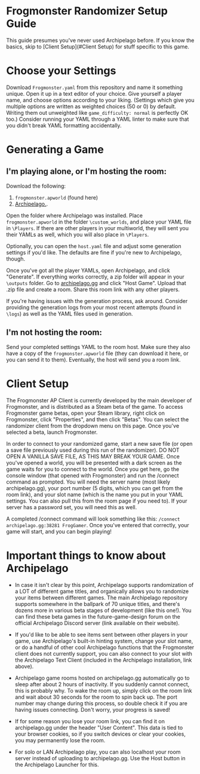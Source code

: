 # Frogmonster Randomizer Setup Guide

This guide presumes you've never used Archipelago before. If you know the basics, skip to [Client Setup](#Client Setup) for stuff specific to this game.

# Choose your Settings
Download `Frogmonster.yaml` from this repository and name it something unique. Open it up in a text editor of your choice. Give yourself a player name, and choose options according to your liking. (Settings which give you multiple options are written as weighted choices (50 or 0) by default. Writing them out unweighted like `game_difficulty: normal` is perfectly OK too.) Consider running your YAML through a YAML linter to make sure that you didn't break YAML formatting accidentally.

# Generating a Game

## I'm playing alone, or I'm hosting the room:
Download the following:
1. `frogmonster.apworld` (found here)
2. [Archipelago.](https://github.com/ArchipelagoMW/Archipelago/releases/latest).

Open the folder where Archipelago was installed. Place `frogmonster.apworld` in the folder `\custom_worlds`, and place your YAML file in `\Players`. If there are other players in your multiworld, they will sent you their YAMLs as well, which you will also place in `\Players`. 

Optionally, you can open the `host.yaml` file and adjust some generation settings if you'd like. The defaults are fine if you're new to Archipelago, though.

Once you've got all the player YAMLs, open Archipelago, and click "Generate". If everything works correctly, a zip folder will appear in your `\outputs` folder. Go to [archipelago.gg](https://archipelago.gg) and click "Host Game". Upload that .zip file and create a room. Share this room link with any other players.

If you're having issues with the generation process, ask around. Consider providing the generation logs from your most recent attempts (found in `\logs`) as well as the YAML files used in generation.

## I'm not hosting the room:
Send your completed settings YAML to the room host. Make sure they also have a copy of the `frogmonster.apworld` file (they can download it here, or you can send it to them). Eventually, the host will send you a room link.

# Client Setup
The Frogmonster AP Client is currently developed by the main developer of Frogmonster, and is distributed as a Steam beta of the game. To access Frogmonster game betas, open your Steam library, right click on Frogmonster, click "Properties", and then click "Betas". You can select the randomizer client from the dropdown menu on this page. Once you've selected a beta, launch Frogmonster.

In order to connect to your randomized game, start a new save file (or open a save file previously used during this run of the randomizer). DO NOT OPEN A VANILLA SAVE FILE, AS THIS MAY BREAK YOUR GAME. Once you've opened a world, you will be presented with a dark screen as the game waits for you to connect to the world. Once you get here, go the console window (that opened with Frogmonster) and run the /connect command as prompted. You will need the server name (most likely archipelago.gg), your port number (5 digits, which you can get from the room link), and your slot name (which is the name you put in your YAML settings. You can also pull this from the room page if you need to). If your server has a password set, you will need this as well.

A completed /connect command will look something like this: `/connect archipelago.gg:38281 FrogGamer`. Once you've entered that correctly, your game will start, and you can begin playing!

# Important things to know about Archipelago
- In case it isn't clear by this point, Archipelago supports randomization of a LOT of different game titles, and organically allows you to randomize your items between different games. The main Archipelago repository supports somewhere in the ballpark of 70 unique titles, and there's dozens more in various beta stages of development (like this one!). You can find these beta games in the future-game-design forum on the official Archipelago Discord server (link available on their website).

- If you'd like to be able to see items sent between other players in your game, use Archipelago's built-in hinting system, change your slot name, or do a handful of other cool Archipelago functions that the Frogmonster client does not currently support, you can also connect to your slot with the Archipelago Text Client (included in the Archipelago installation, link above).

- Archipelago game rooms hosted on archipelago.gg automatically go to sleep after about 2 hours of inactivity. If you suddenly cannot connect, this is probably why. To wake the room up, simply click on the room link and wait about 30 seconds for the room to spin back up. The port number may change during this process, so double check it if you are having issues connecting. Don't worry, your progress is saved!

- If for some reason you lose your room link, you can find it on archipelago.gg under the header "User Content". This data is tied to your browser cookies, so if you switch devices or clear your cookies, you may permanently lose the room. 

- For solo or LAN Archipelago play, you can also localhost your room server instead of uploading to archipelago.gg. Use the Host button in the Archipelago Launcher for this.